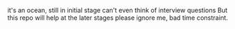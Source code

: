 it's an ocean, still in initial stage
can't even think of interview questions
But this repo will help at the later stages
please ignore me, bad time constraint.
